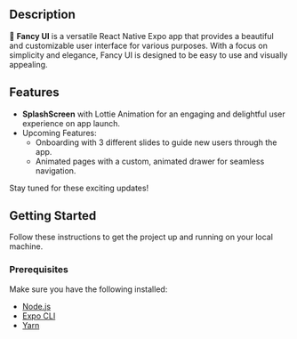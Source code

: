 ## Description

🎨 **Fancy UI** is a versatile React Native Expo app that provides a beautiful and customizable user interface for various purposes. With a focus on simplicity and elegance, Fancy UI is designed to be easy to use and visually appealing.

## Features

- **SplashScreen** with Lottie Animation for an engaging and delightful user experience on app launch.
- Upcoming Features:
  - Onboarding with 3 different slides to guide new users through the app.
  - Animated pages with a custom, animated drawer for seamless navigation.

Stay tuned for these exciting updates!

## Getting Started

Follow these instructions to get the project up and running on your local machine.

### Prerequisites

Make sure you have the following installed:

- [Node.js](https://nodejs.org/)
- [Expo CLI](https://docs.expo.dev/get-started/installation/)
- [Yarn](https://yarnpkg.com/)